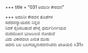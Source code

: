 +++
title = "031 ಅದರಿನೀ ಕೌರವನ"

+++
ಅದರಿನೀ ಕೌರವನ ತೊಡೆಗಳ  
ಸದೆದನನ್ಯಾಯದಲಿ ನಿನ್ನವ  
ನಿದಕೆ ಸೈರಿಸಬಹುದೆ ಹೇಳೈ ಧರ್ಮನಿರ್ಣಯವ  
ಮದಮುಖನ ಭುಜಬಲವ ನೋಡುವೆ  
ವಿದು ವಿಕಾರವಲಾ ಎನುತ ಮುರು  
ಚಿದನು ಬಲ ಬಲಗಯ್ಯನುರವಣಿಸಿದನು ಖಾತಿಯಲಿ      ॥31॥